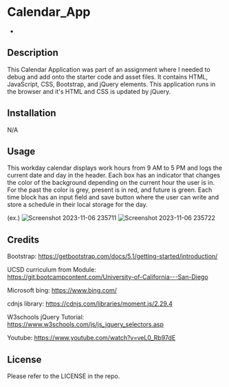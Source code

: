 # Calendar_App

-

## Description

This Calendar Application was part of an assignment where I needed to debug and add onto the starter code and asset files. It contains HTML, JavaScript, CSS, Bootstrap, and jQuery elements. This application runs in the browser and it's HTML and CSS is updated by jQuery.

## Installation

N/A

## Usage

This workday calendar displays work hours from 9 AM to 5 PM and logs the current date and day in the header. Each box has an indicator that changes the color of the background depending on the current hour the user is in. For the past the color is grey, present is in red, and future is green. Each time block has an input field and save button where the user can write and store a schedule in their local storage for the day.

(ex.)
![Screenshot 2023-11-06 235711](https://github.com/g00s3mag1k/Calendar_App/assets/141582553/aa469591-cf68-4052-87f1-783bc92e7ee5)
![Screenshot 2023-11-06 235722](https://github.com/g00s3mag1k/Calendar_App/assets/141582553/a9e3cc5b-443a-4a05-a898-b6932dd54242)

## Credits

Bootstrap: https://getbootstrap.com/docs/5.1/getting-started/introduction/

UCSD curriculum from Module: https://git.bootcampcontent.com/University-of-California---San-Diego

Microsoft bing: https://www.bing.com/

cdnjs library: https://cdnjs.com/libraries/moment.js/2.29.4

W3schools jQuery Tutorial: https://www.w3schools.com/js/js_jquery_selectors.asp

Youtube: https://www.youtube.com/watch?v=veL0_Rb97dE

## License

Please refer to the LICENSE in the repo.
